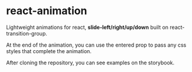 # react-animation

Lightweight animations for react, **slide-left/right/up/down** built on react-transition-group.

At the end of the animation, you can use the entered prop to pass any css styles that complete the animation.

After cloning the repository, you can see examples on the storybook.
